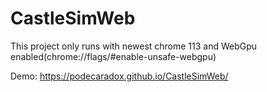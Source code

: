 # CastleSimWeb

This project only runs with newest chrome 113 and WebGpu enabled(chrome://flags/#enable-unsafe-webgpu)

Demo: https://podecaradox.github.io/CastleSimWeb/
